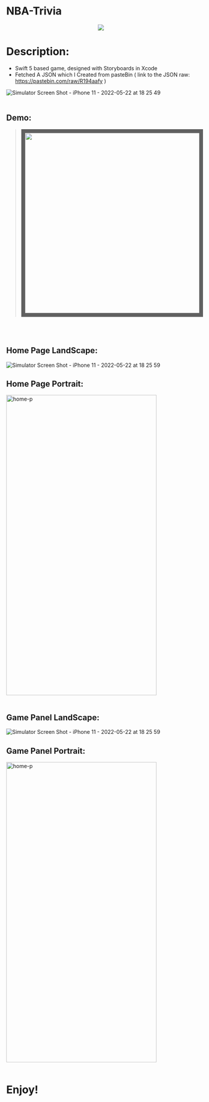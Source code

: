 # NBA-Trivia

 <p align="center">
<img src="https://user-images.githubusercontent.com/62397127/169708414-7fef5173-637f-450a-a0dc-d1029bf4bc7c.png"/>
</p>

Description:
===
- Swift 5 based game, designed with Storyboards in Xcode</br>
- Fetched A JSON which I Created from pasteBin ( link to the JSON raw: https://pastebin.com/raw/R194aafy )

![Simulator Screen Shot - iPhone 11 - 2022-05-22 at 18 25 49](https://user-images.githubusercontent.com/62397127/169708747-08d53f5d-0d49-4551-a47c-b6fd77407394.png)
</br>
</br>


Demo:
-
> <p align="center">
>  <img src="https://user-images.githubusercontent.com/62397127/169709893-87b6d0a3-9768-4c8b-81d9-bcac41ad36cb.gif" border="10" height="480px" weight="268px"/>  
>  </p>


</br>
</br>




Home Page LandScape:
-


![Simulator Screen Shot - iPhone 11 - 2022-05-22 at 18 25 59](https://user-images.githubusercontent.com/62397127/169708790-5253ba05-3bc4-40df-8872-19f66de60f38.png)

Home Page Portrait:
-

<img src="https://user-images.githubusercontent.com/62397127/169710222-02d43680-a57e-42ff-8f58-bfa3e2469fc7.png" alt="home-p" width="400" height="800"/>

</br>
</br>

Game Panel LandScape:
-


![Simulator Screen Shot - iPhone 11 - 2022-05-22 at 18 25 59](https://user-images.githubusercontent.com/62397127/169710407-b9eea0e7-e4f2-4773-bbf4-ecdf3c817f83.png)

Game Panel Portrait:
-

<img src="https://user-images.githubusercontent.com/62397127/169710415-de587be6-3aa1-4148-9644-259a3dd6cc75.png" alt="home-p" width="400" height="800"/>

</br>
</br>


# Enjoy!
